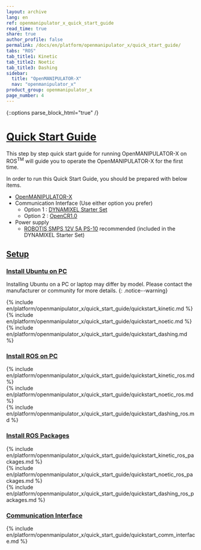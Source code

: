 ```yaml
---
layout: archive
lang: en
ref: openmanipulator_x_quick_start_guide
read_time: true
share: true
author_profile: false
permalink: /docs/en/platform/openmanipulator_x/quick_start_guide/
tabs: "ROS"
tab_title1: Kinetic
tab_title2: Noetic
tab_title3: Dashing
sidebar:
  title: "OpenMANIPULATOR-X"
  nav: "openmanipulator_x"
product_group: openmanipulator_x
page_number: 4
---
```


<div style="counter-reset: h1 3"></div>

{::options parse_block_html="true" /}

# [Quick Start Guide](#quick-start-guide)

This step by step quick start guide for running OpenMANIPULATOR-X on ROS<sup>TM</sup> will guide you to operate the OpenMANIPULATOR-X for the first time.  

In order to run this Quick Start Guide, you should be prepared with below items. 
- [OpenMANIPULATOR-X](http://en.robotis.com/shop_en/item.php?it_id=905-0024-000)
- Communication Interface (Use either option you prefer)
  - Option 1 : [DYNAMIXEL Starter Set](http://en.robotis.com/shop_en/list.php?ca_id=302050)
  - Option 2 : [OpenCR1.0](http://en.robotis.com/shop_en/item.php?it_id=903-0257-000)
- Power supply
  - [ROBOTIS SMPS 12V 5A PS-10](http://en.robotis.com/shop_en/list.php?ca_id=3020a0&sort=&sortodr=&page=1) recommended (included in the DYNAMIXEL Starter Set)


## [Setup](#setup)

### [Install Ubuntu on PC](#install-ubuntu-on-pc)

Installing Ubuntu on a PC or laptop may differ by model. Please contact the manufacturer or community for more details.
{: .notice--warning}

<section data-id="{{ page.tab_title1 }}" class="tab_contents">
{% include en/platform/openmanipulator_x/quick_start_guide/quickstart_kinetic.md %}
</section>

<section data-id="{{ page.tab_title2 }}" class="tab_contents">
{% include en/platform/openmanipulator_x/quick_start_guide/quickstart_noetic.md %}
</section>

<section data-id="{{ page.tab_title3 }}" class="tab_contents">
{% include en/platform/openmanipulator_x/quick_start_guide/quickstart_dashing.md %}
</section>

### [Install ROS on PC](#install-ros-on-pc)

<section data-id="{{ page.tab_title1 }}" class="tab_contents">
{% include en/platform/openmanipulator_x/quick_start_guide/quickstart_kinetic_ros.md %}
</section>

<section data-id="{{ page.tab_title2 }}" class="tab_contents">
{% include en/platform/openmanipulator_x/quick_start_guide/quickstart_noetic_ros.md %}
</section>

<section data-id="{{ page.tab_title3 }}" class="tab_contents">
{% include en/platform/openmanipulator_x/quick_start_guide/quickstart_dashing_ros.md %}
</section>

### [Install ROS Packages](#install-ros-packages)

<section data-id="{{ page.tab_title1 }}" class="tab_contents">
{% include en/platform/openmanipulator_x/quick_start_guide/quickstart_kinetic_ros_packages.md %}
</section>

<section data-id="{{ page.tab_title2 }}" class="tab_contents">
{% include en/platform/openmanipulator_x/quick_start_guide/quickstart_noetic_ros_packages.md %}
</section>

<section data-id="{{ page.tab_title3 }}" class="tab_contents">
{% include en/platform/openmanipulator_x/quick_start_guide/quickstart_dashing_ros_packages.md %}
</section>

### [Communication Interface](#communication-interface)

{% include en/platform/openmanipulator_x/quick_start_guide/quickstart_comm_interface.md %}
